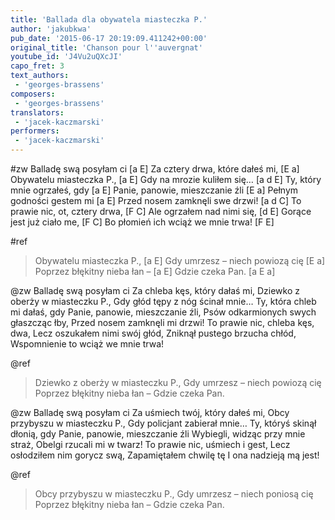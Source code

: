 ```yaml
---
title: 'Ballada dla obywatela miasteczka P.'
author: 'jakubkwa'
pub_date: '2015-06-17 20:19:09.411242+00:00'
original_title: 'Chanson pour l''auvergnat'
youtube_id: 'J4Vu2uQXcJI'
capo_fret: 3
text_authors:
 - 'georges-brassens'
composers:
 - 'georges-brassens'
translators:
 - 'jacek-kaczmarski'
performers:
 - 'jacek-kaczmarski'
---
```


#zw
Balladę swą posyłam ci [a E]
Za cztery drwa, które dałeś mi, [E a]
Obywatelu miasteczka P., [a E]
Gdy na mrozie kuliłem się… [a d E]
Ty, który mnie ogrzałeś, gdy [a E]
Panie, panowie, mieszczanie źli [E a]
Pełnym godności gestem mi [a E]
Przed nosem zamknęli swe drzwi! [a d C]
To prawie nic, ot, cztery drwa, [F C]
Ale ogrzałem nad nimi się, [d E]
Gorące jest już ciało me, [F C]
Bo płomień ich wciąż we mnie trwa! [F E]

#ref
>Obywatelu miasteczka P., [a E]
>Gdy umrzesz – niech powiozą cię [E a]
>Poprzez błękitny nieba łan – [a E]
>Gdzie czeka Pan. [a E a]

@zw
Balladę swą posyłam ci
Za chleba kęs, który dałaś mi,
Dziewko z oberży w miasteczku P.,
Gdy głód tępy z nóg ścinał mnie…
Ty, która chleb mi dałaś, gdy
Panie, panowie, mieszczanie źli,
Psów odkarmionych swych głaszcząc łby,
Przed nosem zamknęli mi drzwi!
To prawie nic, chleba kęs, dwa,
Lecz oszukałem nimi swój głód,
Zniknął pustego brzucha chłód,
Wspomnienie to wciąż we mnie trwa!

@ref
>Dziewko z oberży w miasteczku P.,
>Gdy umrzesz – niech powiozą cię
>Poprzez błękitny nieba łan –
>Gdzie czeka Pan.

@zw
Balladę swą posyłam ci
Za uśmiech twój, który dałeś mi,
Obcy przybyszu w miasteczku P.,
Gdy policjant zabierał mnie…
Ty, któryś skinął dłonią, gdy
Panie, panowie, mieszczanie źli
Wybiegli, widząc przy mnie straż,
Obelgi rzucali mi w twarz!
To prawie nic, uśmiech i gest,
Lecz osłodziłem nim gorycz swą,
Zapamiętałem chwilę tę
I ona nadzieją mą jest!

@ref
>Obcy przybyszu w miasteczku P.,
>Gdy umrzesz – niech poniosą cię
>Poprzez błękitny nieba łan –
>Gdzie czeka Pan.